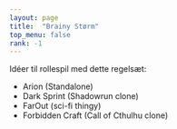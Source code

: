 ```yaml
---
layout: page
title:  "Brainy Størm"
top_menu: false
rank: -1
---
```


Idéer til rollespil med dette regelsæt:

* Arion (Standalone)
* Dark Sprint (Shadowrun clone)
* FarOut (sci-fi thingy)
* Forbidden Craft (Call of Cthulhu clone)
